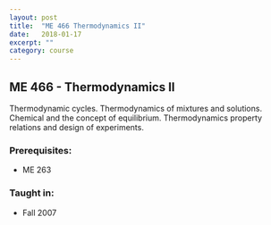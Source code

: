 ```yaml
---
layout: post
title:  "ME 466 Thermodynamics II"
date:   2018-01-17
excerpt: ""
category: course
---
```


## ME 466 - Thermodynamics II
Thermodynamic cycles. Thermodynamics of mixtures and solutions. Chemical and the concept of equilibrium. Thermodynamics property relations and design of experiments.

### Prerequisites:
- ME 263

### Taught in:
- Fall 2007
